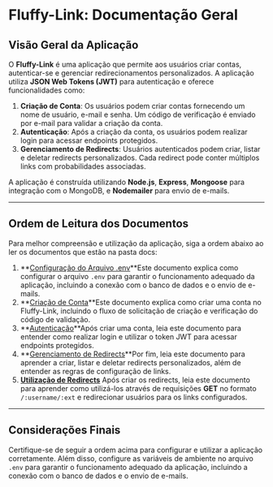 # Fluffy-Link: Documentação Geral

## Visão Geral da Aplicação

O **Fluffy-Link** é uma aplicação que permite aos usuários criar contas, autenticar-se e gerenciar redirecionamentos personalizados. A aplicação utiliza **JSON Web Tokens (JWT)** para autenticação e oferece funcionalidades como:

1. **Criação de Conta**: Os usuários podem criar contas fornecendo um nome de usuário, e-mail e senha. Um código de verificação é enviado por e-mail para validar a criação da conta.
2. **Autenticação**: Após a criação da conta, os usuários podem realizar login para acessar endpoints protegidos.
3. **Gerenciamento de Redirects**: Usuários autenticados podem criar, listar e deletar redirects personalizados. Cada redirect pode conter múltiplos links com probabilidades associadas.

A aplicação é construída utilizando **Node.js**, **Express**, **Mongoose** para integração com o MongoDB, e **Nodemailer** para envio de e-mails.

---

## Ordem de Leitura dos Documentos

Para melhor compreensão e utilização da aplicação, siga a ordem abaixo ao ler os documentos que estão na pasta docs:

1. **[Configuração do Arquivo .env](docs/configDotEnv.md)**Este documento explica como configurar o arquivo `.env` para garantir o funcionamento adequado da aplicação, incluindo a conexão com o banco de dados e o envio de e-mails.
2. **[Criação de Conta](docs/criacaoDeContaDoc.md)**Este documento explica como criar uma conta no Fluffy-Link, incluindo o fluxo de solicitação de criação e verificação do código de validação.
3. **[Autenticação](docs/authDoc.md)**Após criar uma conta, leia este documento para entender como realizar login e utilizar o token JWT para acessar endpoints protegidos.
4. **[Gerenciamento de Redirects](docs/redirectsDoc.md)**Por fim, leia este documento para aprender a criar, listar e deletar redirects personalizados, além de entender as regras de configuração de links.
5. **[Utilização de Redirects](docs/utilizacao.md)**
   Após criar os redirects, leia este documento para aprender como utilizá-los através de requisições **GET** no formato `/:username/:ext` e redirecionar usuários para os links configurados.

---

## Considerações Finais

Certifique-se de seguir a ordem acima para configurar e utilizar a aplicação corretamente. Além disso, configure as variáveis de ambiente no arquivo `.env` para garantir o funcionamento adequado da aplicação, incluindo a conexão com o banco de dados e o envio de e-mails.
